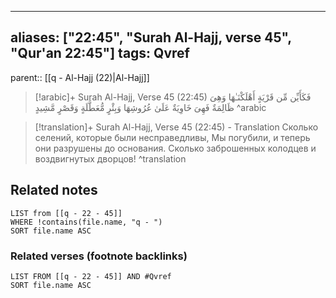 
---
aliases: ["22:45", "Surah Al-Hajj, verse 45", "Qur'an 22:45"]
tags: Qvref
---

parent:: [[q - Al-Hajj (22)|Al-Hajj]]

> [!arabic]+ Surah Al-Hajj, Verse 45 (22:45)
> <span class="quran-arabic">فَكَأَيِّن مِّن قَرْيَةٍ أَهْلَكْنَـٰهَا وَهِىَ ظَالِمَةٌ فَهِىَ خَاوِيَةٌ عَلَىٰ عُرُوشِهَا وَبِئْرٍ مُّعَطَّلَةٍ وَقَصْرٍ مَّشِيدٍ</span>
^arabic

> [!translation]+ Surah Al-Hajj, Verse 45 (22:45) - Translation
> Сколько селений, которые были несправедливы, Мы погубили, и теперь они разрушены до основания. Сколько заброшенных колодцев и воздвигнутых дворцов!
^translation



## Related notes
```dataview
LIST from [[q - 22 - 45]]
WHERE !contains(file.name, "q - ")
SORT file.name ASC
```

### Related verses (footnote backlinks)
```dataview
LIST FROM [[q - 22 - 45]] AND #Qvref
SORT file.name ASC
```

